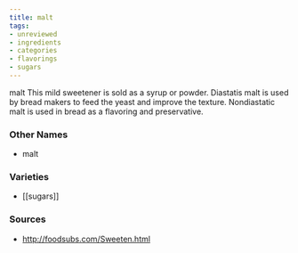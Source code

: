 ```yaml
---
title: malt
tags:
- unreviewed
- ingredients
- categories
- flavorings
- sugars
---
```

malt This mild sweetener is sold as a syrup or powder. Diastatis malt is used by bread makers to feed the yeast and improve the texture. Nondiastatic malt is used in bread as a flavoring and preservative.

### Other Names

* malt

### Varieties

* [[sugars]]

### Sources
* http://foodsubs.com/Sweeten.html
